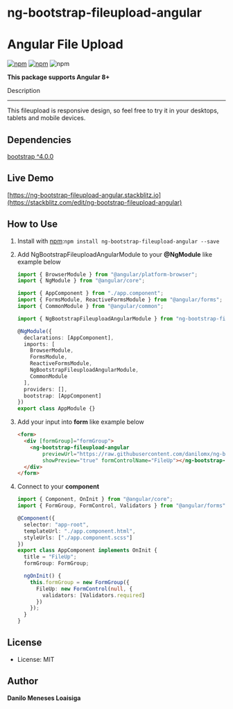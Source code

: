# ng-bootstrap-fileupload-angular

# Angular File Upload

[![npm](https://img.shields.io/npm/v/ng-bootstrap-fileupload-angular.svg?maxAge=2592000?style=flat-square)](https://www.npmjs.com/package/ng-bootstrap-fileupload-angular)
[![npm](https://img.shields.io/npm/dm/ng-bootstrap-fileupload-angular.svg)](https://www.npmjs.com/package/ng-bootstrap-fileupload-angular)
![npm](https://img.shields.io/npm/dt/ng-bootstrap-fileupload-angular)

**This package supports Angular 8+**

Description

---

This fileupload is responsive design, so feel free to try it in your desktops, tablets and mobile devices.

## Dependencies
[bootstrap ^4.0.0](https://www.npmjs.com/package/bootstrap)

## Live Demo
[https://ng-bootstrap-fileupload-angular.stackblitz.io](https://stackblitz.com/edit/ng-bootstrap-fileupload-angular)

## How to Use

1.  Install with [npm](https://www.npmjs.com):`npm install ng-bootstrap-fileupload-angular --save`

2.  Add NgBootstrapFileuploadAngularModule to your **@NgModule** like example below

    ```typescript
    import { BrowserModule } from "@angular/platform-browser";
    import { NgModule } from "@angular/core";

    import { AppComponent } from "./app.component";
    import { FormsModule, ReactiveFormsModule } from "@angular/forms";
    import { CommonModule } from "@angular/common";

    import { NgBootstrapFileuploadAngularModule } from "ng-bootstrap-fileupload-angular";

    @NgModule({
      declarations: [AppComponent],
      imports: [
        BrowserModule,
        FormsModule,
        ReactiveFormsModule,
        NgBootstrapFileuploadAngularModule,
        CommonModule
      ],
      providers: [],
      bootstrap: [AppComponent]
    })
    export class AppModule {}
    ```

3.  Add your input into **form** like example below

    ```html
    <form>
      <div [formGroup]="formGroup">
        <ng-bootstrap-fileupload-angular
            previewUrl="https://raw.githubusercontent.com/danilomx/ng-bootstrap-fileupload-angular/master/src/assets/user.png"
            showPreview="true" formControlName="FileUp"></ng-bootstrap-fileupload-angular>
      </div>
    </form>
    ```

4.  Connect to your __component__

    ```typescript
    import { Component, OnInit } from "@angular/core";
    import { FormGroup, FormControl, Validators } from "@angular/forms";

    @Component({
      selector: "app-root",
      templateUrl: "./app.component.html",
      styleUrls: ["./app.component.scss"]
    })
    export class AppComponent implements OnInit {
      title = "FileUp";
      formGroup: FormGroup;

      ngOnInit() {
        this.formGroup = new FormGroup({
          FileUp: new FormControl(null, {
            validators: [Validators.required]
          })
        });
      }
    }
    ```

License
-------
* License: MIT

Author
-------
**Danilo Meneses Loaisiga**

